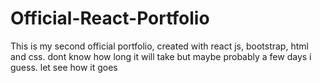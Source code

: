 # Official-React-Portfolio
 This is my second official portfolio, created with react js, bootstrap, html and css. dont know how long it will take but maybe probably a few days i guess. let see how it goes
